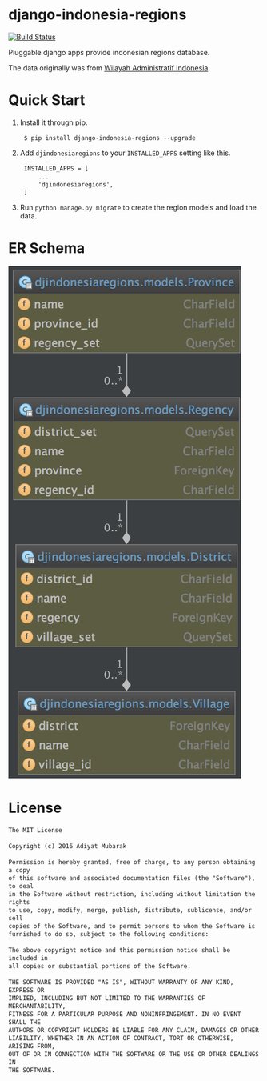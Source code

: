 # django-indonesia-regions
[![Build Status](https://travis-ci.org/Keda87/django-indonesia-regions.svg?branch=master)](https://travis-ci.org/Keda87/django-indonesia-regions)

Pluggable django apps provide indonesian regions database. 

The data originally was from [Wilayah Administratif Indonesia](https://github.com/edwardsamuel/Wilayah-Administratif-Indonesia).

# Quick Start
1. Install it through pip.
        
        $ pip install django-indonesia-regions --upgrade
2. Add `djindonesiaregions` to your `INSTALLED_APPS` setting like this.

        INSTALLED_APPS = [
            ...
            'djindonesiaregions',
        ]
3. Run `python manage.py migrate` to create the region models and load the data.

# ER Schema

![ER Schema][erd]

[erd]: screenshots/erd.png

# License

```
The MIT License

Copyright (c) 2016 Adiyat Mubarak

Permission is hereby granted, free of charge, to any person obtaining a copy
of this software and associated documentation files (the "Software"), to deal
in the Software without restriction, including without limitation the rights
to use, copy, modify, merge, publish, distribute, sublicense, and/or sell
copies of the Software, and to permit persons to whom the Software is
furnished to do so, subject to the following conditions:

The above copyright notice and this permission notice shall be included in
all copies or substantial portions of the Software.

THE SOFTWARE IS PROVIDED "AS IS", WITHOUT WARRANTY OF ANY KIND, EXPRESS OR
IMPLIED, INCLUDING BUT NOT LIMITED TO THE WARRANTIES OF MERCHANTABILITY,
FITNESS FOR A PARTICULAR PURPOSE AND NONINFRINGEMENT. IN NO EVENT SHALL THE
AUTHORS OR COPYRIGHT HOLDERS BE LIABLE FOR ANY CLAIM, DAMAGES OR OTHER
LIABILITY, WHETHER IN AN ACTION OF CONTRACT, TORT OR OTHERWISE, ARISING FROM,
OUT OF OR IN CONNECTION WITH THE SOFTWARE OR THE USE OR OTHER DEALINGS IN
THE SOFTWARE.
```
